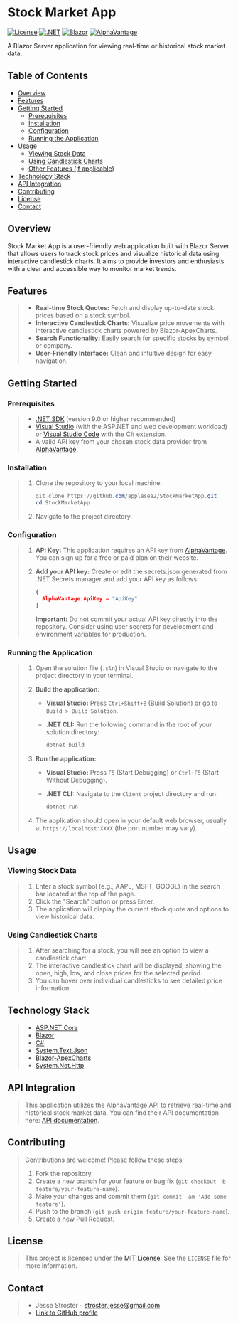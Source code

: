 # Stock Market App

[![License](https://img.shields.io/badge/License-MIT-yellow.svg)](https://opensource.org/licenses/MIT)
[![.NET](https://img.shields.io/badge/.NET-9.0+-blue.svg)](https://dotnet.microsoft.com/en-us/download/dotnet/9.0)
[![Blazor](https://img.shields.io/badge/Blazor-9.0+-blue.svg)](https://dotnet.microsoft.com/en-us/apps/aspnet/web-apps/blazor)
[![AlphaVantage](https://img.shields.io/badge/AlphaVantage-API-blue.svg)](https://www.alphavantage.co/)

A Blazor Server application for viewing real-time or historical stock market data.

## Table of Contents

- [Overview](#overview)
- [Features](#features)
- [Getting Started](#getting-started)
  - [Prerequisites](#prerequisites)
  - [Installation](#installation)
  - [Configuration](#configuration)
  - [Running the Application](#running-the-application)
- [Usage](#usage)
  - [Viewing Stock Data](#viewing-stock-data)
  - [Using Candlestick Charts](#using-candlestick-charts)
  - [Other Features (if applicable)](#other-features-if-applicable)
- [Technology Stack](#technology-stack)
- [API Integration](#api-integration)
- [Contributing](#contributing)
- [License](#license)
- [Contact](#contact)

## Overview

Stock Market App is a user-friendly web application built with Blazor Server that allows users to track stock prices and visualize historical data using interactive candlestick charts. It aims to provide investors and enthusiasts with a clear and accessible way to monitor market trends.

## Features

> - **Real-time Stock Quotes:** Fetch and display up-to-date stock prices based on a stock symbol.
> - **Interactive Candlestick Charts:** Visualize price movements with interactive candlestick charts powered by Blazor-ApexCharts.
> - **Search Functionality:** Easily search for specific stocks by symbol or company.
> - **User-Friendly Interface:** Clean and intuitive design for easy navigation.

## Getting Started

### Prerequisites

> - [.NET SDK](https://dotnet.microsoft.com/download) (version 9.0 or higher recommended)
> - [Visual Studio](https://visualstudio.microsoft.com/) (with the ASP.NET and web development workload) or [Visual Studio Code](https://code.visualstudio.com/) with the C# extension.
> - A valid API key from your chosen stock data provider from [AlphaVantage](https://www.alphavantage.co/).

### Installation

> 1. Clone the repository to your local machine:
>
>    ```powershell
>    git clone https://github.com/applesea2/StockMarketApp.git
>    cd StockMarketApp
>    ```
>
> 2. Navigate to the project directory.

### Configuration
> 1. **API Key:** This application requires an API key from [AlphaVantage](https://www.alphavantage.co/). You can sign up for a free or paid plan on their website.
> 2. **Add your API key:** Create or edit the secrets.json generated from .NET Secrets manager and add your API key as follows:
>
>    ```json
>    {
>      AlphaVantage:ApiKey = "ApiKey"
>    }
>    ```
>
>    **Important:** Do not commit your actual API key directly into the repository. Consider using user secrets for development and environment variables for production.

### Running the Application

> 1. Open the solution file (`.sln`) in Visual Studio or navigate to the project directory in your terminal.
>
> 2. **Build the application:**
>
>    - **Visual Studio:** Press `Ctrl+Shift+B` (Build Solution) or go to `Build > Build Solution`.
>    - **.NET CLI:** Run the following command in the root of your solution directory:
>
>      ```bash
>      dotnet build
>      ```
>
> 3. **Run the application:**
>
>    - **Visual Studio:** Press `F5` (Start Debugging) or `Ctrl+F5` (Start Without Debugging).
>    - **.NET CLI:** Navigate to the `Client` project directory and run:
>
>      ```powershell
>      dotnet run
>      ```
>
> 4. The application should open in your default web browser, usually at `https://localhost:XXXX` (the port number may vary).

## Usage

### Viewing Stock Data

> 1. Enter a stock symbol (e.g., AAPL, MSFT, GOOGL) in the search bar located at the top of the page.
> 2. Click the "Search" button or press Enter.
> 3. The application will display the current stock quote and options to view historical data.

### Using Candlestick Charts

> 1. After searching for a stock, you will see an option to view a candlestick chart.
> 2. The interactive candlestick chart will be displayed, showing the open, high, low, and close prices for the selected period.
> 3. You can hover over individual candlesticks to see detailed price information.

## Technology Stack

> - [ASP.NET Core](https://dotnet.microsoft.com/en-us/apps/aspnet)
> - [Blazor](https://learn.microsoft.com/en-us/aspnet/core/blazor/?view=aspnetcore-9.0)
> - [C#](https://dotnet.microsoft.com/en-us/languages/csharp)
> - [System.Text.Json](https://docs.microsoft.com/en-us/dotnet/standard/serialization/system-text-json-overview)
> - [Blazor-ApexCharts](https://github.com/apexcharts/Blazor-ApexCharts)
> - [System.Net.Http](https://learn.microsoft.com/en-us/dotnet/api/system.net.http.httpclient?view=net-9.0http)

## API Integration
> This application utilizes the AlphaVantage API to retrieve real-time and historical stock market data. You can find their API documentation here: [API documentation](https://www.alphavantage.co/documentation/).

## Contributing

> Contributions are welcome! Please follow these steps:
>
> 1. Fork the repository.
> 2. Create a new branch for your feature or bug fix (`git checkout -b feature/your-feature-name`).
> 3. Make your changes and commit them (`git commit -am 'Add some feature'`).
> 4. Push to the branch (`git push origin feature/your-feature-name`).
> 5. Create a new Pull Request.

## License

> This project is licensed under the [MIT License](https://opensource.org/license/mit). See the `LICENSE` file for more information.

## Contact

> - Jesse Stroster - [stroster.jesse@gmail.com](mailto:stroster.jesse@gmail.com)
> - [Link to GitHub profile](https://github.com/applesea2)
